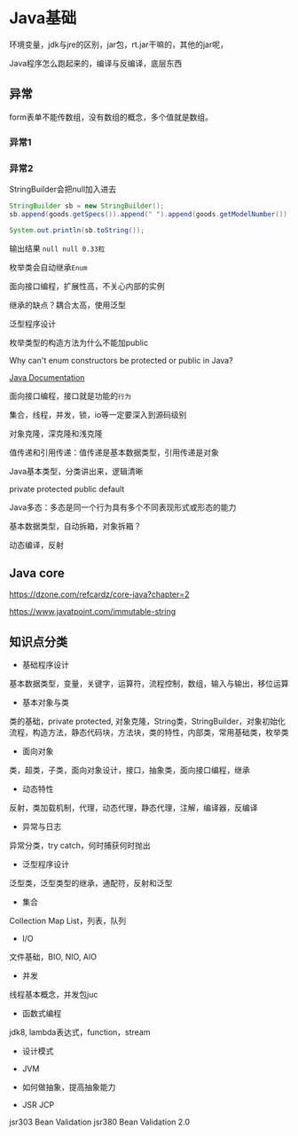 # Java基础

环境变量，jdk与jre的区别，jar包，rt.jar干嘛的，其他的jar呢，

Java程序怎么跑起来的，编译与反编译，底层东西

## 异常

form表单不能传数组，没有数组的概念，多个值就是数组。


### 异常1


### 异常2


StringBuilder会把null加入进去
```java
StringBuilder sb = new StringBuilder();
sb.append(goods.getSpecs()).append(" ").append(goods.getModelNumber()).append(" ").append(goods.getForecastContent()).append(" ");

System.out.println(sb.toString());
```
输出结果
`null null 0.33粒 `

枚举类会自动继承`Enum`


面向接口编程，扩展性高，不关心内部的实例

继承的缺点？耦合太高，使用泛型

泛型程序设计


枚举类型的构造方法为什么不能加public

Why can't enum constructors be protected or public in Java?


[Java Documentation](https://docs.oracle.com/en/java/)

面向接口编程，接口就是功能的`行为`

集合，线程，并发，锁，io等一定要深入到源码级别

对象克隆，深克隆和浅克隆

值传递和引用传递：值传递是基本数据类型，引用传递是对象

Java基本类型，分类讲出来，逻辑清晰

private protected public default

Java多态：多态是同一个行为具有多个不同表现形式或形态的能力

基本数据类型，自动拆箱，对象拆箱？

动态编译，反射

## Java core
https://dzone.com/refcardz/core-java?chapter=2

https://www.javatpoint.com/immutable-string

## 知识点分类

- 基础程序设计

基本数据类型，变量，关键字，运算符，流程控制，数组，输入与输出，移位运算

- 基本对象与类

类的基础，private protected, 对象克隆，String类，StringBuilder，对象初始化流程，构造方法，静态代码块，方法块，类的特性，内部类，常用基础类，枚举类

- 面向对象

类，超类，子类，面向对象设计，接口，抽象类，面向接口编程，继承

- 动态特性

反射，类加载机制，代理，动态代理，静态代理，注解，编译器，反编译

- 异常与日志

异常分类，try catch，何时捕获何时抛出

- 泛型程序设计

泛型类，泛型类型的继承，通配符，反射和泛型

- 集合

Collection Map List，列表，队列

- I/O

文件基础，BIO, NIO, AIO

- 并发

线程基本概念，并发包juc

- 函数式编程

jdk8, lambda表达式，function，stream

- 设计模式

- JVM

- 如何做抽象，提高抽象能力

- JSR JCP

jsr303 Bean Validation
jsr380 Bean Validation 2.0
